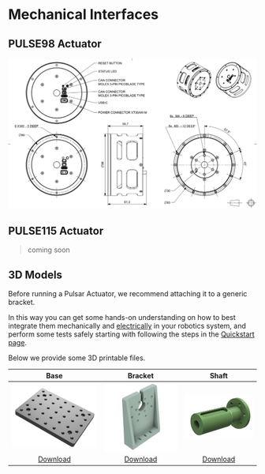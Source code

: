 # Mechanical Interfaces

## PULSE98 Actuator

![PULSE98](assets/images/pulse98_mec_01.png)

## PULSE115 Actuator
 > coming soon

## 3D Models

Before running a Pulsar Actuator, we recommend attaching it to a generic bracket.

In this way you can get some hands-on understanding on how to best integrate them mechanically and [electrically](electrical_interfaces.md) in your robotics system, and perform some tests safely starting with following the steps in the [Quickstart page](quickstart.md). 

Below we provide some 3D printable files.

| Base | Bracket | Shaft |
|:---:|:---:|:---:|
| ![Base](assets/3d_models/base.png) | ![Bracket](assets/3d_models/bracket.png) | ![Shaft](assets/3d_models/shaft.png) |
| [Download](assets/3d_models/base.stl) | [Download](assets/3d_models/bracket.stl) | [Download](assets/3d_models/shaft.stl) |
